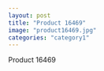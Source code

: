 ```yaml
---
layout: post
title: "Product 16469"
image: "product16469.jpg"
categories: "category1"
---
```

Product 16469
